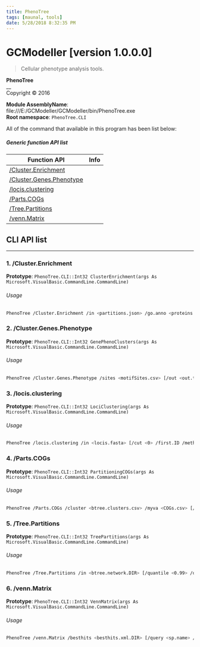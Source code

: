 ```yaml
---
title: PhenoTree
tags: [maunal, tools]
date: 5/28/2018 8:32:35 PM
---
```

# GCModeller [version 1.0.0.0]
> Cellular phenotype analysis tools.

<!--more-->

**PhenoTree**<br/>
__<br/>
Copyright ©  2016

**Module AssemblyName**: file:///E:/GCModeller/GCModeller/bin/PhenoTree.exe<br/>
**Root namespace**: ``PhenoTree.CLI``<br/>


All of the command that available in this program has been list below:

##### Generic function API list
|Function API|Info|
|------------|----|
|[/Cluster.Enrichment](#/Cluster.Enrichment)||
|[/Cluster.Genes.Phenotype](#/Cluster.Genes.Phenotype)||
|[/locis.clustering](#/locis.clustering)||
|[/Parts.COGs](#/Parts.COGs)||
|[/Tree.Partitions](#/Tree.Partitions)||
|[/venn.Matrix](#/venn.Matrix)||

## CLI API list
--------------------------
<h3 id="/Cluster.Enrichment"> 1. /Cluster.Enrichment</h3>


**Prototype**: ``PhenoTree.CLI::Int32 ClusterEnrichment(args As Microsoft.VisualBasic.CommandLine.CommandLine)``

###### Usage
```bash
PhenoTree /Cluster.Enrichment /in <partitions.json> /go.anno <proteins.go.annos.csv> [/go.brief <go_brief.csv> /out <out.DIR>]
```
<h3 id="/Cluster.Genes.Phenotype"> 2. /Cluster.Genes.Phenotype</h3>


**Prototype**: ``PhenoTree.CLI::Int32 GenePhenoClusters(args As Microsoft.VisualBasic.CommandLine.CommandLine)``

###### Usage
```bash
PhenoTree /Cluster.Genes.Phenotype /sites <motifSites.csv> [/out <out.tree_cluster.csv> /parallel]
```
<h3 id="/locis.clustering"> 3. /locis.clustering</h3>


**Prototype**: ``PhenoTree.CLI::Int32 LociClustering(args As Microsoft.VisualBasic.CommandLine.CommandLine)``

###### Usage
```bash
PhenoTree /locis.clustering /in <locis.fasta> [/cut <0> /first.ID /method <NeedlemanWunsch> /colors <clusters> /clusters <20> /out <out.DIR>]
```
<h3 id="/Parts.COGs"> 4. /Parts.COGs</h3>


**Prototype**: ``PhenoTree.CLI::Int32 PartitioningCOGs(args As Microsoft.VisualBasic.CommandLine.CommandLine)``

###### Usage
```bash
PhenoTree /Parts.COGs /cluster <btree.clusters.csv> /myva <COGs.csv> [/depth <-1> /out <EXPORT_DIR>]
```
<h3 id="/Tree.Partitions"> 5. /Tree.Partitions</h3>


**Prototype**: ``PhenoTree.CLI::Int32 TreePartitions(args As Microsoft.VisualBasic.CommandLine.CommandLine)``

###### Usage
```bash
PhenoTree /Tree.Partitions /in <btree.network.DIR> [/quantile <0.99> /out <out.DIR>]
```
<h3 id="/venn.Matrix"> 6. /venn.Matrix</h3>


**Prototype**: ``PhenoTree.CLI::Int32 VennMatrix(args As Microsoft.VisualBasic.CommandLine.CommandLine)``

###### Usage
```bash
PhenoTree /venn.Matrix /besthits <besthits.xml.DIR> [/query <sp.name> /limits -1 /out <out.txt>]
```
